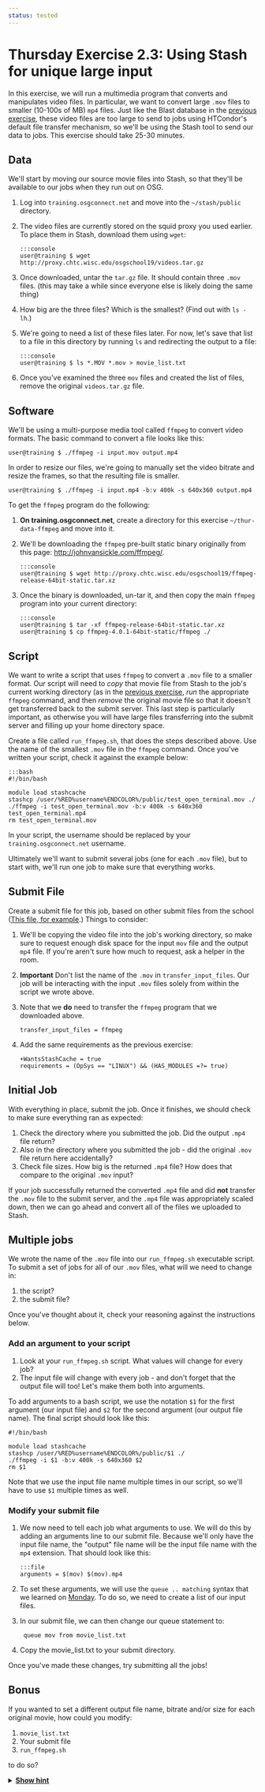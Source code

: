 ```yaml
---
status: tested
---
```


Thursday Exercise 2.3: Using Stash for unique large input
=========================================================

In this exercise, we will run a multimedia program that converts and manipulates video files. In particular, we want to convert large `.mov` files to smaller (10-100s of MB) `mp4` files.  Just like the Blast database in the [previous exercise](/materials/day4/part2-ex2-stashcache-shared.md), these video files are too large to send to jobs using HTCondor's default file transfer mechanism, so we'll be using the Stash tool to send our data to jobs. This exercise should take 25-30 minutes.

Data
----

We'll start by moving our source movie files into Stash, so that they'll be available to our jobs when they run out on OSG.

1.  Log into `training.osgconnect.net` and move into the `~/stash/public` directory.
2.  The video files are currently stored on the squid proxy you used earlier. To place them in Stash, download them using `wget`: 

        :::console
        user@training $ wget http://proxy.chtc.wisc.edu/osgschool19/videos.tar.gz

1.  Once downloaded, untar the `tar.gz` file. It should contain three `.mov` files. (this may take a while since everyone else is likely doing the same thing)
2.  How big are the three files? Which is the smallest? (Find out with `ls -lh`.)
3.  We're going to need a list of these files later. For now, let's save that list to a file in this directory by running `ls` and redirecting the output to a file: 

        :::console
        user@training $ ls *.MOV *.mov > movie_list.txt

1.  Once you've examined the three `mov` files and created the list of files, remove the original `videos.tar.gz` file.

Software
--------

We'll be using a multi-purpose media tool called `ffmpeg`  to convert video formats. The basic command to convert a file looks like this: 

``` console
user@training $ ./ffmpeg -i input.mov output.mp4
```

In order to resize our files, we're going to manually set the video bitrate and resize the frames, so that the resulting file is smaller.

``` console
user@training $ ./ffmpeg -i input.mp4 -b:v 400k -s 640x360 output.mp4
```

To get the `ffmpeg` program do the following:

1.  **On training.osgconnect.net**, create a directory for this exercise `~/thur-data-ffmpeg` and move into it.
2.  We'll be downloading the `ffmpeg` pre-built static binary originally from this page: <http://johnvansickle.com/ffmpeg/>. 

        :::console
        user@training $ wget http://proxy.chtc.wisc.edu/osgschool19/ffmpeg-release-64bit-static.tar.xz

1.  Once the binary is downloaded, un-tar it, and then copy the main `ffmpeg` program into your current directory: 

        :::console
        user@training $ tar -xf ffmpeg-release-64bit-static.tar.xz
        user@training $ cp ffmpeg-4.0.1-64bit-static/ffmpeg ./

Script
------

We want to write a script that uses `ffmpeg` to convert a `.mov` file to a smaller format. Our script will need to *copy* that movie file from Stash to the job's current working directory (as in the [previous exercise](/materials/day4/part2-ex2-stashcache-shared.md), *run* the appropriate `ffmpeg` command,  and then *remove* the original movie file so that it doesn't get transferred back to the submit server. This last step is  particularly important, as otherwise you will have large files transferring into the submit server and filling up your home directory space.

Create a file called `run_ffmpeg.sh`, that does the steps described above. Use the name of the smallest `.mov` file in the `ffmpeg` command. Once you've written your script, check it against the example below: 

    :::bash
    #!/bin/bash

    module load stashcache
    stashcp /user/%RED%username%ENDCOLOR%/public/test_open_terminal.mov ./
    ./ffmpeg -i test_open_terminal.mov -b:v 400k -s 640x360 test_open_terminal.mp4
    rm test_open_terminal.mov

In your script, the username should be replaced by your `training.osgconnect.net` username.

Ultimately we'll want to submit several jobs (one for each `.mov` file), but to start with, we'll run one job to  make sure that everything works.

Submit File
-----------

Create a submit file for this job, based on other submit files from the school ([This file, for example](/materials/day4/part1-ex2-file-transfer.md#start-with-a-test-submit-file).) Things to consider:

1.  We'll be copying the video file into the job's working directory, so make sure to request enough disk space for the input `mov` file and the output `mp4` file.  If you're aren't sure how much to request, ask a helper in the room.

1.  **Important** Don't list the name of the `.mov` in `transfer_input_files`. Our job will be interacting with the input `.mov` files solely from within the script we wrote above.

1.  Note that we **do** need to transfer the `ffmpeg` program that we downloaded above. 

        transfer_input_files = ffmpeg

1.  Add the same requirements as the previous exercise: 

        +WantsStashCache = true
        requirements = (OpSys == "LINUX") && (HAS_MODULES =?= true)

Initial Job
-----------

With everything in place, submit the job. Once it finishes, we should check to make sure everything ran as expected:

1.  Check the directory where you submitted the job. Did the output `.mp4` file return?
2.  Also in the directory where you submitted the job - did the original `.mov` file return here accidentally?
3.  Check file sizes. How big is the returned `.mp4` file? How does that compare to the original `.mov` input?

If your job successfully returned the converted `.mp4` file and did **not** transfer the `.mov` file to the submit server, and the `.mp4` file was appropriately scaled down, then we can go ahead and convert all of the files we uploaded to Stash.

Multiple jobs
-------------

We wrote the name of the `.mov` file into our `run_ffmpeg.sh` executable script. To submit a set of jobs for all of our `.mov`  files, what will we need to change in:

1.  the script? 
2. the submit file?

Once you've thought about it, check your reasoning against the instructions below.

### Add an argument to your script

1.  Look at your `run_ffmpeg.sh` script. What values will change for every job?
2.  The input file will change with every job - and don't forget that the output file will too! Let's make them both into arguments. 

To add arguments to a bash script, we use the notation `$1` for the first argument (our input file) and `$2` for the second argument (our output file name).  The final script should look like this: 

``` file
#!/bin/bash

module load stashcache
stashcp /user/%RED%username%ENDCOLOR%/public/$1 ./
./ffmpeg -i $1 -b:v 400k -s 640x360 $2
rm $1
```

Note that we use the input file name multiple times in our script, so we'll have to use `$1` multiple times as well.

### Modify your submit file

1.  We now need to tell each job what arguments to use. We will do this by adding an arguments line to our submit file. Because we'll only have the input file name, the "output" file name will be the input file name with the `mp4` extension. That should look like this: 

        :::file
        arguments = $(mov) $(mov).mp4

2. To set these arguments, we will use the `queue .. matching` syntax that we learned on [Monday](../day1/part2-ex4-queue-from.md). To do so, we need to create a list of our input files. 

3. In our submit file, we can then change our queue statement to: 

        queue mov from movie_list.txt

4. Copy the movie_list.txt to your submit directory.

Once you've made these changes, try submitting all the jobs!

Bonus
-----

If you wanted to set a different output file name, bitrate and/or size for each original movie, how could you modify:

1.  `movie_list.txt` 
2. Your submit file 
3. `run_ffmpeg.sh`

to do so?

<details>
  <summary><b><u>Show hint</u></b></summary> Here's the changes you can make to the various files:

1.  `movie_list.txt` 

        ducks.MOV ducks.mp4 500k 1280x720
        teaching.MOV teaching.mp4 400k 320x180
        test_open_terminal.mov terminal.mp4 600k 640x360

2. Submit file

        arguments = $(mov) $(mp4) $(bitrate) $(size)

        queue mov,mp4,bitrate,size from movie_list.txt


3. `run_ffmpeg.sh` 

        #!/bin/bash

        module load stashcache
        stashcp /user/%RED%username%ENDCOLOR%/public/$1 ./
        ./ffmpeg -i $1 -b:v $3 -s $4 $2
        rm $1


</details>



